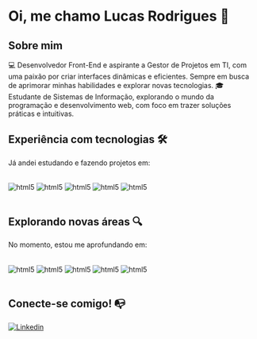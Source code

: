 # Oi, me chamo Lucas Rodrigues 👋

## Sobre mim
💻 Desenvolvedor Front-End e aspirante a Gestor de Projetos em TI, com uma paixão por criar interfaces dinâmicas e eficientes. Sempre em busca de aprimorar minhas habilidades e explorar novas tecnologias.
🎓 Estudante de Sistemas de Informação, explorando o mundo da programação e desenvolvimento web, com foco em trazer soluções práticas e intuitivas.

## Experiência com tecnologias 🛠️
Já andei estudando e fazendo projetos em:
<div style="display: inline_block"><br/>
  <img align="center" alt="html5" src="https://img.shields.io/badge/HTML5-E34F26?style=for-the-badge&logo=html5&logoColor=white"/>
  <img align="center" alt="html5" src="https://img.shields.io/badge/CSS3-1572B6?style=for-the-badge&logo=css3&logoColor=white"/>
  <img align="center" alt="html5" src="https://img.shields.io/badge/JavaScript-323330?style=for-the-badge&logo=javascript&logoColor=F7DF1E"/>
  <img align="center" alt="html5" src="https://img.shields.io/badge/MySQL-005C84?style=for-the-badge&logo=mysql&logoColor=white"/>
  <img align="center" alt="html5" src="https://img.shields.io/badge/SAP-0FAAFF?style=for-the-badge&logo=sap&logoColor=white"/>

</div>
<br>

## Explorando novas áreas 🔍
No momento, estou me aprofundando em:
<div style="display: inline_block"><br/>
  <img align="center" alt="html5" src="https://img.shields.io/badge/C-00599C?style=for-the-badge&logo=c&logoColor=white"/>
  <img align="center" alt="html5" src="https://img.shields.io/badge/C%23-239120?style=for-the-badge&logo=c-sharp&logoColor=white"/>
  <img align="center" alt="html5" src="https://img.shields.io/badge/Flutter-02569B?style=for-the-badge&logo=flutter&logoColor=white"/>
  <img align="center" alt="html5" src="https://img.shields.io/badge/Dart-0175C2?style=for-the-badge&logo=dart&logoColor=white"/>
  <img align="center" alt="html5" src="https://img.shields.io/badge/Python-14354C?style=for-the-badge&logo=python&logoColor=white"/>
</div>

<br>

## Conecte-se comigo! 📭

[![Linkedin](https://img.shields.io/badge/LinkedIn-0077B5?style=for-the-badge&logo=linkedin&logoColor=white)](https://www.linkedin.com/in/lucas-rodrigues-ac/)

</div>

